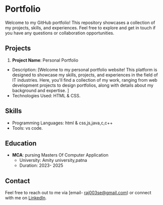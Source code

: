 # Portfolio

Welcome to my GitHub portfolio! This repository showcases a collection of my projects, skills, and experiences. Feel free to explore and get in touch if you have any questions or collaboration opportunities.

## Projects

1. **Project Name**: Personal Portfolio
- Description: [Welcome to my personal portfolio website! 
      This platform is designed to showcase my skills, 
      projects, and experiences in the field of IT industries.
      Here, you'll find a collection of my work, 
      ranging from web development projects to design portfolios, 
      along with details about my background and expertise. ]
- Technologies Used: HTML & CSS.

## Skills

- Programming Languages: html & css,js,java,c,c++
- Tools: vs code.

## Education

- **MCA**: pursing Masters Of Computer Application
  - University: Amity university,patna
  - Duration: 2023- 2025

## Contact

Feel free to reach out to me via [email- raj003se@gmail.com) or connect with me on [LinkedIn](https://www.linkedin.com/in/rajnish09/).
